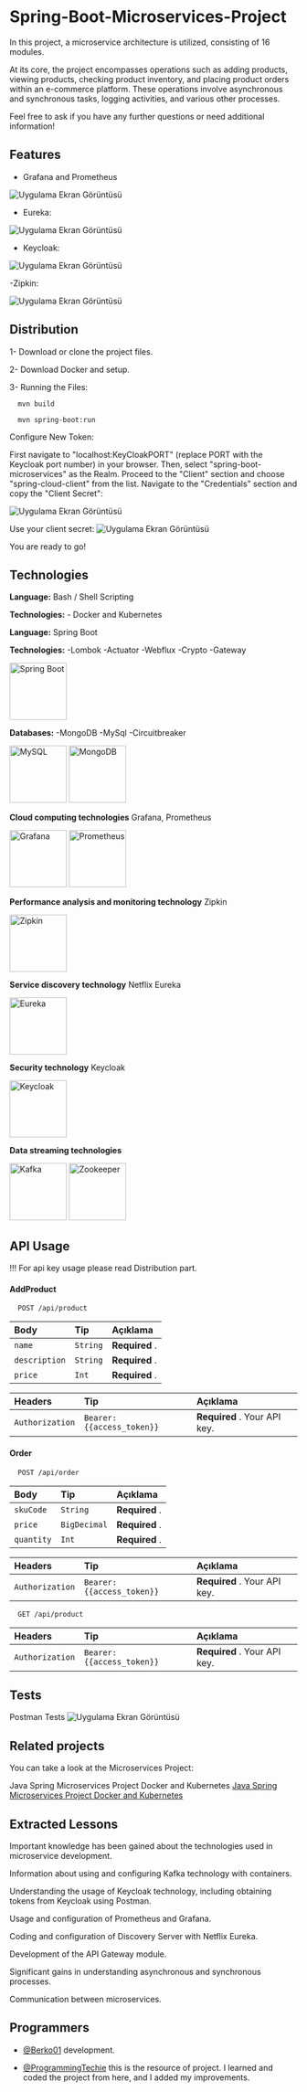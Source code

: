 
# Spring-Boot-Microservices-Project

In this project, a microservice architecture is utilized, consisting of 16 modules.

At its core, the project encompasses operations such as adding products, viewing products, checking product inventory, and placing product orders within an e-commerce platform. These operations involve asynchronous and synchronous tasks, logging activities, and various other processes.

Feel free to ask if you have any further questions or need additional information!







## Features

- Grafana and Prometheus

![Uygulama Ekran Görüntüsü](grafana.png)

- Eureka:

![Uygulama Ekran Görüntüsü](eurekadetails.png)

- Keycloak:

![Uygulama Ekran Görüntüsü](keycloakdetails.png)

-Zipkin:

![Uygulama Ekran Görüntüsü](zipkindetail.png)


  
## Distribution

1- Download or clone the project files.

2- Download Docker and setup.

3- Running the Files:

```terminal
  mvn build
```

```terminal
  mvn spring-boot:run
```

Configure New Token:

First navigate to "localhost:KeyCloakPORT" (replace PORT with the Keycloak port number) in your browser. Then, select "spring-boot-microservices" as the Realm. Proceed to the "Client" section and choose "spring-cloud-client" from the list. Navigate to the "Credentials" section and copy the "Client Secret":

![Uygulama Ekran Görüntüsü](clientsecret.png)

Use your client secret:
![Uygulama Ekran Görüntüsü](KeycloakConfigsPostman2.png)

You are ready to go!









## Technologies

**Language:** Bash / Shell Scripting

**Technologies:** - Docker and Kubernetes

**Language:** Spring Boot

**Technologies:** -Lombok -Actuator -Webflux -Crypto -Gateway

<img src="spring.png" alt="Spring Boot" width="100">

**Databases:** -MongoDB -MySql -Circuitbreaker

<img src="mysql.png" alt="MySQL" width="100">
<img src="mongo.png" alt="MongoDB" width="100">

**Cloud computing technologies** Grafana, Prometheus

<img src="Grafana_logo.svg.png" alt="Grafana" width="100">
<img src="prometheus.png" alt="Prometheus" width="100">

**Performance analysis and monitoring technology** Zipkin

<img src="zipkin.png" alt="Zipkin" width="100">

**Service discovery technology** Netflix Eureka

<img src="eureka.png" alt="Eureka" width="100">

**Security technology** Keycloak

<img src="Keycloak_Logo.png" alt="Keycloak" width="100">

**Data streaming technologies**

<img src="kafka.png" alt="Kafka" width="100">
<img src="zookeeper.jpg" alt="Zookeeper" width="100">

## API Usage

!!! For api key usage please read Distribution part.

#### AddProduct

```http
  POST /api/product
```

| Body | Tip     | Açıklama                |
| :-------- | :------- | :------------------------- |
| `name` | `String` | **Required** . |
| `description` | `String` | **Required** . |
| `price` | `Int` | **Required** . |


| Headers | Tip     | Açıklama                |
| :-------- | :------- | :------------------------- |
| `Authorization` | `Bearer:{{access_token}}` | **Required** . Your API key. |

#### Order

```http
  POST /api/order
```

| Body | Tip     | Açıklama                |
| :-------- | :------- | :------------------------- |
| `skuCode` | `String` | **Required** .  |
| `price` | `BigDecimal` | **Required** . |
| `quantity` | `Int` | **Required** . |


| Headers | Tip     | Açıklama                |
| :-------- | :------- | :------------------------- |
| `Authorization` | `Bearer:{{access_token}}` | **Required** . Your API key. |


```http
  GET /api/product
```

| Headers | Tip     | Açıklama                |
| :-------- | :------- | :------------------------- |
| `Authorization` | `Bearer:{{access_token}}` | **Required** . Your API key. |









## Tests

Postman Tests
![Uygulama Ekran Görüntüsü](Postman.png)




  
## Related projects

You can take a look at the Microservices Project:

Java Spring Microservices Project Docker and Kubernetes [Java Spring Microservices Project Docker and Kubernetes]( https://github.com/Berko01/Spring-Boot-Microservice-Project)





  
## Extracted Lessons

Important knowledge has been gained about the technologies used in microservice development.

Information about using and configuring Kafka technology with containers.

Understanding the usage of Keycloak technology, including obtaining tokens from Keycloak using Postman.

Usage and configuration of Prometheus and Grafana.

Coding and configuration of Discovery Server with Netflix Eureka.

Development of the API Gateway module.

Significant gains in understanding asynchronous and synchronous processes.

Communication between microservices.
## Programmers

- [@Berko01](https://github.com/Berko01) development.

- [@ProgrammingTechie](https://www.youtube.com/watch?v=mPPhcU7oWDU&t=9072s) this is the resource of project. I learned and coded the project from here, and I added my improvements.

